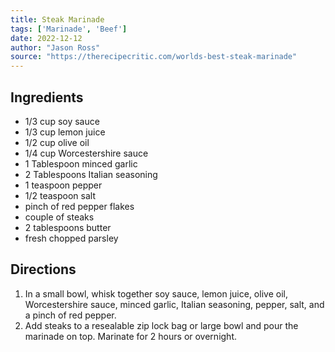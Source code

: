 ```yaml
---
title: Steak Marinade
tags: ['Marinade', 'Beef']
date: 2022-12-12
author: "Jason Ross"
source: "https://therecipecritic.com/worlds-best-steak-marinade"
---
```


## Ingredients

- 1/3 cup soy sauce
- 1/3 cup lemon juice
- 1/2 cup olive oil
- 1/4 cup Worcestershire sauce
- 1 Tablespoon minced garlic
- 2 Tablespoons Italian seasoning
- 1 teaspoon pepper
- 1/2 teaspoon salt
- pinch of red pepper flakes
- couple of steaks
- 2 tablespoons butter
- fresh chopped parsley

## Directions

1. In a small bowl, whisk together soy sauce, lemon juice, olive oil, Worcestershire sauce, minced garlic, Italian seasoning, pepper, salt, and a pinch of red pepper.
2. Add steaks to a resealable zip lock bag or large bowl and pour the marinade on top. Marinate for 2 hours or overnight.